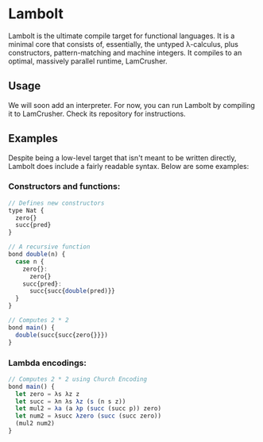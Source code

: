 Lambolt
=======

Lambolt is the ultimate compile target for functional languages. It is a minimal
core that consists of, essentially, the untyped λ-calculus, plus constructors,
pattern-matching and machine integers. It compiles to an optimal, massively
parallel runtime, LamCrusher.

Usage
-----

We will soon add an interpreter. For now, you can run Lambolt by compiling it to
LamCrusher. Check its repository for instructions.

Examples
--------

Despite being a low-level target that isn't meant to be written directly,
Lambolt does include a fairly readable syntax. Below are some examples:

### Constructors and functions:

```javascript
// Defines new constructors
type Nat {
  zero{}
  succ{pred}
}

// A recursive function
bond double(n) {
  case n {
    zero{}:
      zero{}
    succ{pred}:
      succ{succ{double(pred)}}
  }
}

// Computes 2 * 2
bond main() {
  double(succ{succ{zero{}}})
}
```

### Lambda encodings:

```javascript
// Computes 2 * 2 using Church Encoding
bond main() {
  let zero = λs λz z
  let succ = λn λs λz (s (n s z))
  let mul2 = λa (a λp (succ (succ p)) zero)
  let num2 = λsucc λzero (succ (succ zero))
  (mul2 num2)
}
```




